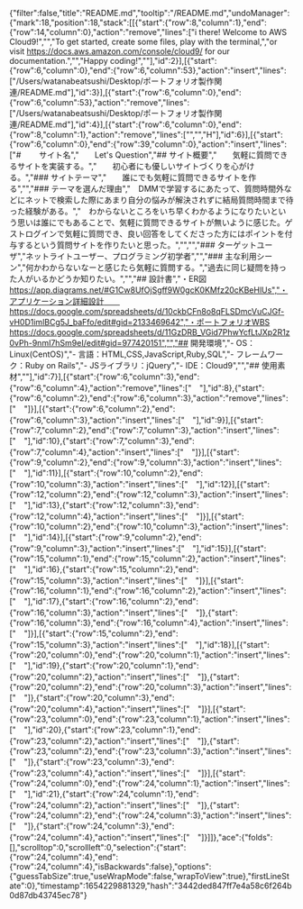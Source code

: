 {"filter":false,"title":"README.md","tooltip":"/README.md","undoManager":{"mark":18,"position":18,"stack":[[{"start":{"row":8,"column":1},"end":{"row":14,"column":0},"action":"remove","lines":["i there! Welcome to AWS Cloud9!","","To get started, create some files, play with the terminal,","or visit https://docs.aws.amazon.com/console/cloud9/ for our documentation.","","Happy coding!",""],"id":2}],[{"start":{"row":6,"column":0},"end":{"row":6,"column":53},"action":"insert","lines":["/Users/watanabeatsushi/Desktop/ポートフォリオ製作関連/README.md"],"id":3}],[{"start":{"row":6,"column":0},"end":{"row":6,"column":53},"action":"remove","lines":["/Users/watanabeatsushi/Desktop/ポートフォリオ製作関連/README.md"],"id":4}],[{"start":{"row":6,"column":0},"end":{"row":8,"column":1},"action":"remove","lines":["","","H"],"id":6}],[{"start":{"row":6,"column":0},"end":{"row":39,"column":0},"action":"insert","lines":["# 　　サイト名","　　Let's Question","## サイト概要","　　気軽に質問できるサイトを実装する。","　　初心者にも優しいサイトづくりを心がける。","### サイトテーマ","　　誰にでも気軽に質問できるサイトを作る","","### テーマを選んだ理由","　DMMで学習するにあたって、質問時間外などにネットで検索した際にあまり自分の悩みが解決されずに結局質問時間まで待った経験がある。","　わからないところをいち早くわかるようになりたいという思いは誰にでもあることで、気軽に質問できるサイトが無いように感じた。ゲストログインで気軽に質問でき、良い回答をしてくださった方にはポイントを付与するという質問サイトを作りたいと思った。","","","### ターゲットユーザ","ネットライトユーザー、プログラミング初学者","","### 主な利用シーン","何かわからないなーと感じたら気軽に質問する。","過去に同じ疑問を持った人がいるかどうか知りたい。","","## 設計書","・ER図　　https://app.diagrams.net/#G1Cw8UfOjSgff9W0gcK0KMfz20cKBeHlUs","・アプリケーション詳細設計　　https://docs.google.com/spreadsheets/d/10ckbCFn8o8qFLSDmcVuCJGf-vH0D1imlBCg5J_baFfo/edit#gid=2133469642","・ポートフォリオWBS 　　https://docs.google.com/spreadsheets/d/11GzDRB_VGid7PhwYcfLtJXp2R1z0vPh-9nmI7hSm9eI/edit#gid=977420151","","## 開発環境","- OS：Linux(CentOS)","- 言語：HTML,CSS,JavaScript,Ruby,SQL","- フレームワーク：Ruby on Rails","- JSライブラリ：jQuery","- IDE：Cloud9","","## 使用素材",""],"id":7}],[{"start":{"row":6,"column":3},"end":{"row":6,"column":4},"action":"remove","lines":["　"],"id":8},{"start":{"row":6,"column":2},"end":{"row":6,"column":3},"action":"remove","lines":["　"]}],[{"start":{"row":6,"column":2},"end":{"row":6,"column":3},"action":"insert","lines":["　"],"id":9}],[{"start":{"row":7,"column":2},"end":{"row":7,"column":3},"action":"insert","lines":["　"],"id":10},{"start":{"row":7,"column":3},"end":{"row":7,"column":4},"action":"insert","lines":["　"]}],[{"start":{"row":9,"column":2},"end":{"row":9,"column":3},"action":"insert","lines":["　"],"id":11}],[{"start":{"row":10,"column":2},"end":{"row":10,"column":3},"action":"insert","lines":["　"],"id":12}],[{"start":{"row":12,"column":2},"end":{"row":12,"column":3},"action":"insert","lines":["　"],"id":13},{"start":{"row":12,"column":3},"end":{"row":12,"column":4},"action":"insert","lines":["　"]}],[{"start":{"row":10,"column":2},"end":{"row":10,"column":3},"action":"insert","lines":["　"],"id":14}],[{"start":{"row":9,"column":2},"end":{"row":9,"column":3},"action":"insert","lines":["　"],"id":15}],[{"start":{"row":15,"column":1},"end":{"row":15,"column":2},"action":"insert","lines":["　"],"id":16},{"start":{"row":15,"column":2},"end":{"row":15,"column":3},"action":"insert","lines":["　"]}],[{"start":{"row":16,"column":1},"end":{"row":16,"column":2},"action":"insert","lines":["　"],"id":17},{"start":{"row":16,"column":2},"end":{"row":16,"column":3},"action":"insert","lines":["　"]},{"start":{"row":16,"column":3},"end":{"row":16,"column":4},"action":"insert","lines":["　"]}],[{"start":{"row":15,"column":2},"end":{"row":15,"column":3},"action":"insert","lines":["　"],"id":18}],[{"start":{"row":20,"column":0},"end":{"row":20,"column":1},"action":"insert","lines":["　"],"id":19},{"start":{"row":20,"column":1},"end":{"row":20,"column":2},"action":"insert","lines":["　"]},{"start":{"row":20,"column":2},"end":{"row":20,"column":3},"action":"insert","lines":["　"]},{"start":{"row":20,"column":3},"end":{"row":20,"column":4},"action":"insert","lines":["　"]}],[{"start":{"row":23,"column":0},"end":{"row":23,"column":1},"action":"insert","lines":["　"],"id":20},{"start":{"row":23,"column":1},"end":{"row":23,"column":2},"action":"insert","lines":["　"]},{"start":{"row":23,"column":2},"end":{"row":23,"column":3},"action":"insert","lines":["　"]},{"start":{"row":23,"column":3},"end":{"row":23,"column":4},"action":"insert","lines":["　"]}],[{"start":{"row":24,"column":0},"end":{"row":24,"column":1},"action":"insert","lines":["　"],"id":21},{"start":{"row":24,"column":1},"end":{"row":24,"column":2},"action":"insert","lines":["　"]},{"start":{"row":24,"column":2},"end":{"row":24,"column":3},"action":"insert","lines":["　"]},{"start":{"row":24,"column":3},"end":{"row":24,"column":4},"action":"insert","lines":["　"]}]]},"ace":{"folds":[],"scrolltop":0,"scrollleft":0,"selection":{"start":{"row":24,"column":4},"end":{"row":24,"column":4},"isBackwards":false},"options":{"guessTabSize":true,"useWrapMode":false,"wrapToView":true},"firstLineState":0},"timestamp":1654229881329,"hash":"3442ded847ff7e4a58c6f264b0d87db43745ec78"}